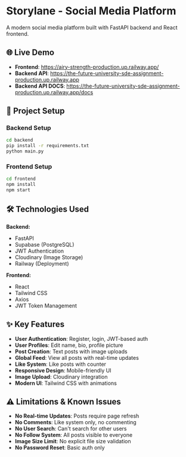 # Storylane - Social Media Platform

A modern social media platform built with FastAPI backend and React frontend.

## 🌐 Live Demo

- **Frontend**: https://airy-strength-production.up.railway.app/
- **Backend API**: https://the-future-university-sde-assignment-production.up.railway.app
- **Backend API DOCS**: https://the-future-university-sde-assignment-production.up.railway.app/docs


## 🚀 Project Setup

### Backend Setup
```bash
cd backend
pip install -r requirements.txt
python main.py
```

### Frontend Setup
```bash
cd frontend
npm install
npm start
```

## 🛠️ Technologies Used

**Backend:**
- FastAPI
- Supabase (PostgreSQL)
- JWT Authentication
- Cloudinary (Image Storage)
- Railway (Deployment)

**Frontend:**
- React
- Tailwind CSS
- Axios
- JWT Token Management

## ✨ Key Features

- **User Authentication**: Register, login, JWT-based auth
- **User Profiles**: Edit name, bio, profile picture
- **Post Creation**: Text posts with image uploads
- **Global Feed**: View all posts with real-time updates
- **Like System**: Like posts with counter
- **Responsive Design**: Mobile-friendly UI
- **Image Upload**: Cloudinary integration
- **Modern UI**: Tailwind CSS with animations

## ⚠️ Limitations & Known Issues

- **No Real-time Updates**: Posts require page refresh
- **No Comments**: Like system only, no commenting
- **No User Search**: Can't search for other users
- **No Follow System**: All posts visible to everyone
- **Image Size Limit**: No explicit file size validation
- **No Password Reset**: Basic auth only
